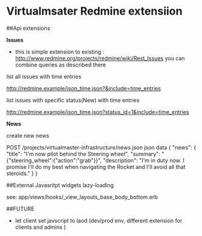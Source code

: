 Virtualmsater Redmine extensiion
========================

##Api extensions

**Issues**
- this is simple extension to existing :
    http://www.redmine.org/projects/redmine/wiki/Rest_Issues
    you can combine queries as described there

list all issues with time entries

http://redmine.example/json_time.json?&include=time_entries

list issues with specific status(New) with time entries

http://redmine.example/json_time.json?status_id=1&include=time_entries

**News**

create new news

POST /projects/virtualmaster-infrastructure/news.json
  json data
  { "news": { 
    "title": "I'm now pilot behind the Steering wheel", 
    "summary": "{\"steering_wheel\":{\"action\":\"grab\"}}", "description": 
    "I'm in duty now. I promise I'll do my best when navigating the Rocket and I'll avoid all that steroids."
    }
  }

##External Javasritpt widgets lazy-loading

see: app/views/hooks/_view_layouts_base_body_bottom.erb

##FUTURE
- let client set javscript to laod (dev/prod env, different extension for clients and admins )